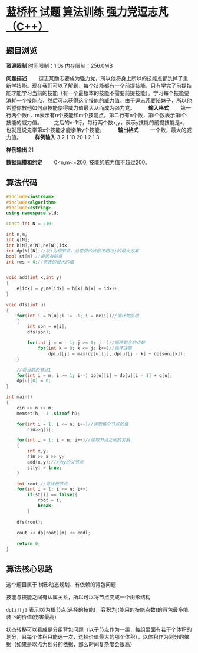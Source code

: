 # [蓝桥杯 试题 算法训练 强力党逗志芃（C++）](http://lx.lanqiao.cn/problem.page?gpid=T2963)

## 题目浏览
**资源限制**
时间限制：1.0s   内存限制：256.0MB

**问题描述**
　　逗志芃励志要成为强力党，所以他将身上所以的技能点都洗掉了重新学技能。现在我们可以了解到，每个技能都有一个前提技能，只有学完了前提技能才能学习当前的技能（有一个最根本的技能不需要前提技能）。学习每个技能要消耗一个技能点，然后可以获得这个技能的威力值。由于逗志芃要陪妹子，所以他希望你教他如何点技能使得威力值最大从而成为强力党。
　　
**输入格式**
　　第一行两个数n，m表示有n个技能和m个技能点。第二行有n个数，第i个数表示第i个技能的威力值。
　　之后的n-1行，每行两个数x,y，表示y技能的前提技能是x，也就是说先学第x个技能才能学弟y个技能。
　　
**输出格式**
　　一个数，最大的威力值。
　　
**样例输入**
3 2
1 10 20
1 2
1 3

**样例输出**
21

**数据规模和约定**
　　0<n,m<=200, 技能的威力值不超过200。

## 算法代码

```cpp
#include<iostream>
#include<algorithm>
#include<cstring>
using namespace std;

const int N = 210;

int n,m;
int q[N];
int h[N],e[N],ne[N],idx;
int dp[N][N];//以i为根节点，总花费的点数不超过j的最大方案
bool st[N];//是否有前驱
int res = 0;//伤害的最大的值


void add(int x,int y)
{
    e[idx] = y,ne[idx] = h[x],h[x] = idx++;
}

void dfs(int u)
{
    for(int i = h[u];i != -1; i = ne[i])//循环物品组
    {
        int son = e[i];
        dfs(son);

        for(int j = m - 1; j >= 0; j--)//循环剩余的点数
            for(int k = 0; k <= j; k++)//循环决策
                dp[u][j] = max(dp[u][j], dp[u][j - k] + dp[son][k]);
    }

    //将当前的节点1
    for(int i = m; i >= 1; i--) dp[u][i] = dp[u][i - 1] + q[u];
    dp[u][0] = 0;
}

int main()
{
    cin >> n >> m;
    memset(h, -1 ,sizeof h);

    for(int i = 1; i <= n; i++)//读取每个节点的值
        cin>>q[i];

    for(int i = 1; i < n; i++)//读取节点之间的关系
    {
        int x,y;
        cin >> x >> y;
        add(x,y);//x为y的父节点
        st[y] = true;
    }

    int root;//寻找根节点
    for(int i = 1; i <= n; i++)
        if(st[i] == false){
            root = i;
            break;
        }
    
    dfs(root);
	
    cout << dp[root][m] << endl;

    return 0;
}
```

## 算法核心思路
这个题目属于 树形动态规划、有依赖的背包问题 

技能与技能之间有从属关系，所以可以将节点变成一个树形结构

`dp[i][j]` 表示以i为根节点(选择的技能)，容积为j(能用的技能点数)的背包最多能装下的价值(伤害最高)

状态转移可以看成是分组背包问题（以子节点作为一组，每组里面有若干个体积的划分，且每个体积只能选一次，选择价值最大的那个体积），以体积作为划分的依据（如果是以点为划分的依据，那么时间复杂度会很高）